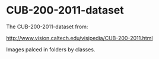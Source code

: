 # CUB-200-2011-dataset
The CUB-200-2011-dataset from:

http://www.vision.caltech.edu/visipedia/CUB-200-2011.html

Images palced in folders by classes.
